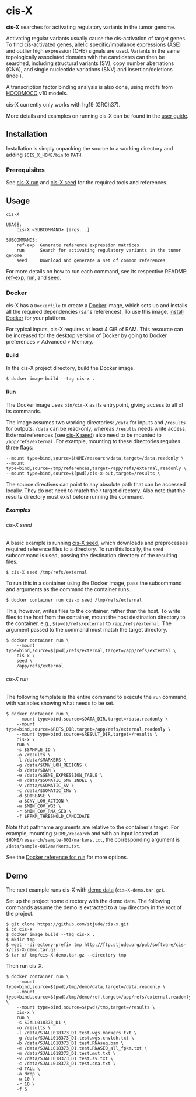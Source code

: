 # cis-X

**cis-X** searches for activating regulatory variants in the tumor genome.

Activating regular variants usually cause the cis-activation of target genes.
To find cis-activated genes, allelic specific/imbalance expressions (ASE) and
outlier high expression (OHE) signals are used. Variants in the same
topologically associated domains with the candidates can then be searched,
including structural variants (SV), copy number aberrations (CNA), and single
nucleotide variations (SNV) and insertion/deletions (indel).

A transcription factor binding analysis is also done, using motifs from
[HOCOMOCO] v10 models.

cis-X currently only works with hg19 (GRCh37).

More details and examples on running cis-X can be found in the [user guide].

[HOCOMOCO]: http://hocomoco11.autosome.ru/
[user guide]: https://www.stjuderesearch.org/site/docs/zhang/cis-x-instructions.pdf

## Installation

Installation is simply unpacking the source to a working directory and adding
`$CIS_X_HOME/bin` to `PATH`.

### Prerequisites

See [cis-X run][run] and [cis-X seed][seed] for the required tools and
references.

## Usage

```
cis-X

USAGE:
    cis-X <SUBCOMMAND> [args...]

SUBCOMMANDS:
    ref-exp  Generate reference expression matrices
    run      Search for activating regulatory variants in the tumor genome
    seed     Download and generate a set of common references
```

For more details on how to run each command, see its respective README:
[ref-exp], [run], and [seed].

### Docker

cis-X has a `Dockerfile` to create a [Docker] image, which sets up and
installs all the required dependencies (sans references). To use this image,
[install Docker](https://docs.docker.com/install) for your platform.

For typical inputs, cis-X requires at least 4 GiB of RAM. This resource can
be increased for the desktop version of Docker by going to Docker preferences
\> Advanced \> Memory.

[Docker]: https://www.docker.com/

#### Build

In the cis-X project directory, build the Docker image.

```
$ docker image build --tag cis-x .
```

#### Run

The Docker image uses `bin/cis-X` as its entrypoint, giving access to all of its
commands.

The image assumes two working directories: `/data` for inputs and `/results`
for outputs. `/data` can be read-only, whereas `/results` needs write access.
External references (see [cis-X seed][seed]) also need to be mounted to
`/app/refs/external`. For example, mounting to these directories requires three
flags:

```
--mount type=bind,source=$HOME/research/data,target=/data,readonly \
--mount type=bind,source=/tmp/references,target=/app/refs/external,readonly \
--mount type=bind,source=$(pwd)/cis-x-out,target=/results \
```

The source directives can point to any absolute path that can be accessed
locally. They do not need to match their target directory. Also note that the
results directory must exist before running the command.

##### Examples

###### cis-X seed

A basic example is running [cis-X seed][seed], which downloads and preprocesses
required reference files to a directory. To run this locally, the `seed`
subcommand is used, passing the destination directory of the resulting files.

```
$ cis-X seed /tmp/refs/external
```

To run this in a container using the Docker image, pass the subcommand and arguments
as the command the container runs.

```
$ docker container run cis-x seed /tmp/refs/external
```

This, however, writes files to the container, rather than the host. To write
files to the host from the container, mount the host destination directory to
the container, e.g., `$(pwd)/refs/external` to `/app/refs/external`. The
argument passed to the command must match the target directory.

```
$ docker container run \
    --mount type=bind,source=$(pwd)/refs/external,target=/app/refs/external \
    cis-x \
    seed \
    /app/refs/external
```

###### cis-X run

The following template is the entire command to execute the `run` command,
with variables showing what needs to be set.

```
$ docker container run \
    --mount type=bind,source=$DATA_DIR,target=/data,readonly \
    --mount type=bind,source=$REFS_DIR,target=/app/refs/external,readonly \
    --mount type=bind,source=$RESULT_DIR,target=/results \
    cis-x \
    run \
    -s $SAMPLE_ID \
    -o /results \
    -l /data/$MARKERS \
    -g /data/$CNV_LOH_REGIONS \
    -b /data/$BAM \
    -e /data/$GENE_EXPRESSION_TABLE \
    -m /data/$SOMATIC_SNV_INDEL \
    -v /data/$SOMATIC_SV \
    -c /data/$SOMATIC_CNV \
    -d $DISEASE \
    -a $CNV_LOH_ACTION \
    -w $MIN_COV_WGS \
    -r $MIN_COV_RNA_SEQ \
    -f $FPKM_THRESHOLD_CANDIDATE
```

Note that pathname arguments are relative to the container's target. For
example, mounting `$HOME/research` and with an input located at
`$HOME/research/sample-001/markers.txt`, the corresponding argument is
`/data/sample-001/markers.txt`.

See the [Docker reference for `run`][docker-run] for more options.

[docker-run]: https://docs.docker.com/engine/reference/run/

## Demo

The next example runs cis-X with [demo data] (`cis-X-demo.tar.gz`).

Set up the project home directory with the demo data. The following commands
assume the demo is extracted to a `tmp` directory in the root of the project.

```
$ git clone https://github.com/stjude/cis-x.git
$ cd cis-x
$ docker image build --tag cis-x .
$ mkdir tmp
$ wget --directory-prefix tmp http://ftp.stjude.org/pub/software/cis-x/cis-X-demo.tar.gz
$ tar xf tmp/cis-X-demo.tar.gz --directory tmp
```

Then run cis-X.

```
$ docker container run \
    --mount type=bind,source=$(pwd)/tmp/demo/data,target=/data,readonly \
    --mount type=bind,source=$(pwd)/tmp/demo/ref,target=/app/refs/external,readonly \
    --mount type=bind,source=$(pwd)/tmp,target=/results \
    cis-x \
    run \
    -s SJALL018373_D1 \
    -o /results \
    -l /data/SJALL018373_D1.test.wgs.markers.txt \
    -g /data/SJALL018373_D1.test.wgs.cnvloh.txt \
    -b /data/SJALL018373_D1.test.RNAseq.bam \
    -e /data/SJALL018373_D1.test.RNASEQ_all_fpkm.txt \
    -m /data/SJALL018373_D1.test.mut.txt \
    -v /data/SJALL018373_D1.test.sv.txt \
    -c /data/SJALL018373_D1.test.cna.txt \
    -d TALL \
    -a drop \
    -w 10 \
    -r 10 \
    -f 5
```

[demo data]: https://www.stjuderesearch.org/site/lab/zhang/cis-x

[ref-exp]: https://github.com/stjude/cis-x/tree/master/src/ref-exp
[run]: https://github.com/stjude/cis-x/tree/master/src/core
[seed]: https://github.com/stjude/cis-x/tree/master/src/seed
